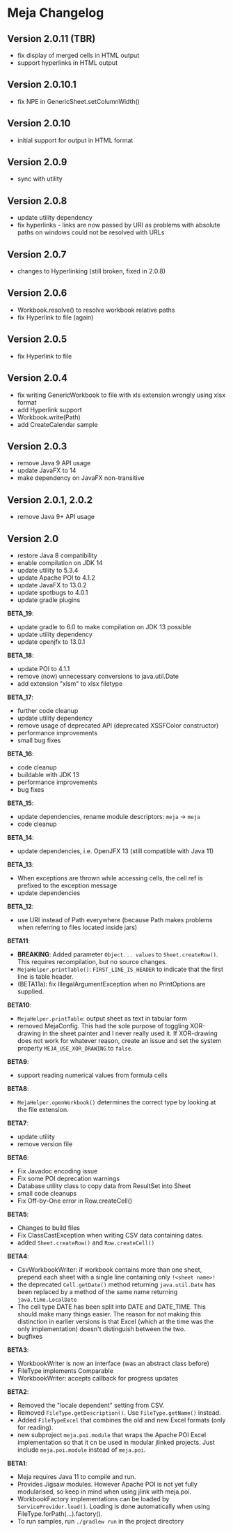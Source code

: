 # Meja Changelog

## Version 2.0.11 (TBR)

 - fix display of merged cells in HTML output
 - support hyperlinks in HTML output
 
## Version 2.0.10.1

 - fix NPE in GenericSheet.setColumnWidth()

## Version 2.0.10

 - initial support for output in HTML format

## Version 2.0.9

 - sync with utility

## Version 2.0.8

 - update utility dependency
 - fix hyperlinks - links are now passed by URI as problems with absolute paths on windows could not be resolved with URLs
 
## Version 2.0.7

 - changes to Hyperlinking (still broken, fixed in 2.0.8)

## Version 2.0.6

 - Workbook.resolve() to resolve workbook relative paths
 - fix Hyperlink to file (again)

## Version 2.0.5

 - fix Hyperlink to file

## Version 2.0.4

 - fix writing GenericWorkbook to file with xls extension wrongly using xlsx format
 - add Hyperlink support
 - Workbook.write(Path)
 - add CreateCalendar sample
 
## Version 2.0.3

 - remove Java 9 API usage
 - update JavaFX to 14
 - make dependency on JavaFX non-transitive

## Version 2.0.1, 2.0.2

 - remove Java 9+ API usage

## Version 2.0

 - restore Java 8 compatibility
 - enable compilation on JDK 14
 - update utility to 5.3.4
 - update Apache POI to 4.1.2
 - update JavaFX to 13.0.2
 - update spotbugs to 4.0.1
 - update gradle plugins

__BETA_19__:

 - update gradle to 6.0 to make compilation on JDK 13 possible
 - update utility dependency
 - update openjfx to 13.0.1

__BETA_18__:

 - update POI to 4.1.1
 - remove (now) unnecessary conversions to java.util.Date
 - add extension "xlsm" to xlsx filetype
 
__BETA_17__:

 - further code cleanup
 - update utility dependency
 - remove usage of deprecated API (deprecated XSSFColor constructor)
 - performance improvements
 - small bug fixes
  
__BETA_16__:

 - code cleanup
 - buildable with JDK 13
 - performance improvements
 - bug fixes

__BETA_15__:

 - update dependencies, rename module descriptors: `meja` -> `meja`
 - code cleanup

__BETA_14__:

 - update dependencies, i.e. OpenJFX 13 (still compatible with Java 11)

__BETA_13__:

 - When exceptions are thrown while accessing cells, the cell ref is prefixed to the exception message
 - update dependencies

__BETA_12__:

 - use URI instead of Path everywhere (because Path makes problems when referring to files located inside jars)
 
__BETA11__:

 - __BREAKING__: Added parameter `Object... values` to `Sheet.createRow()`. This requires recompilation, but no source changes.
 - `MejaHelper.printTable()`: `FIRST_LINE_IS_HEADER` to indicate that the first line is table header.
 - (BETA11a): fix IllegalArgumentException when no PrintOptions are supplied.
  
__BETA10__:

 - `MejaHelper.printTable`: output sheet as text in tabular form
 - removed MejaConfig. This had the sole purpose of toggling XOR-drawing in the sheet painter and I never really used it. If XOR-drawing does not work for whatever reason, create an issue and set the system property `MEJA_USE_XOR_DRAWING` to `false`.

__BETA9__:

 - support reading numerical values from formula cells
 
__BETA8__:

- `MejaHelper.openWorkbook()` determines the correct type by looking at the file extension.

__BETA7__:

- update utility
- remove version file

__BETA6__:

- Fix Javadoc encoding issue
- Fix some POI deprecation warnings
- Database utility class to copy data from ResultSet into Sheet
- small code cleanups
- Fix Off-by-One error in Row.createCell()

__BETA5__:

- Changes to build files
- Fix ClassCastException when writing CSV data containing dates.
- added `Sheet.createRow()` and `Row.createCell()`

__BETA4__:

- CsvWorkbookWriter: if workbook contains more than one sheet, prepend each sheet with a single line containing only `!<sheet name>!`
- the deprecated `Cell.getDate()` method returning `java.util.Date` has been replaced by a method of the same name returning `java.time.LocalDate`
- The cell type DATE has been split into DATE and DATE_TIME. This should make many things easier. The reason for not making this distinction in earlier versions is that Excel (which at the time was the only implementation) doesn't distinguish between the two.
- bugfixes

__BETA3__:

- WorkbookWriter is now an interface (was an abstract class before)
- FileType implements Comparable
- WorkbookWriter: accepts callback for progress updates

__BETA2__:

- Removed the "locale dependent" setting from CSV.
- Removed `FileType.getDescription()`. Use `FileType.getName()` instead.
- Added `FileTypeExcel` that combines the old and new Excel formats (only for reading).
- new subproject `meja.poi.module` that wraps the Apache POI Excel implementation so that it cn be used in modular jlinked projects. Just include `meja.poi.module` instead of `meja.poi`.

__BETA1__:

- Meja requires Java 11 to compile and run.
- Provides Jigsaw modules. However Apache POI is not yet fully modularised, so keep in mind when using jlink with meja.poi.
- WorkbookFactory implementations can be loaded by `ServiceProvider.load()`. Loading is done automatically when using FileType.forPath(...).factory().
- To run samples, run `./gradlew run` in the project directory

